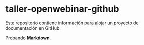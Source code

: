 # taller-openwebinar-github
Este repositorio contiene información para alojar un proyecto de documentación en GitHub.

Probando **Markdown**.
